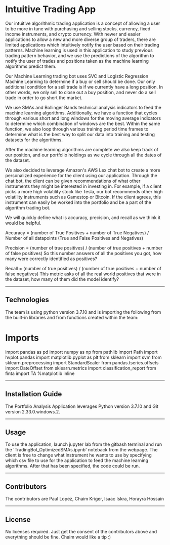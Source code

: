 # Intuitive Trading App

Our intuitive algorithmic trading application is a concept of allowing a user to be more in tune with purchasing and selling stocks, currency, fixed income instruments, and crypto currency. With newer and easier applications to allow a new and more diverse group of traders, there are limited applications which intuitively notify the user based on their trading patterns.  Machine learning is used in this application to study previous trading pattern behavior, and we use the predictions of the algorithm to notify the user of trades and positions taken as the machine learning algorithms predict them.

Our Machine Learning trading bot uses SVC and Logistic Regression Machine Learning to determine if a buy or sell should be done. Our only additional condition for a sell trade is if we currently have a long position. In other words, we only sell to close out a buy position, and never do a sell trade in order to go short the market.

We use SMAs and Bollinger Bands technical analysis indicators to feed the machine learning algorithms. Additionally, we have a function that cycles through various short and long windows for the moving average indicators to determine which combination of windows are the best. Within the same function, we also loop through various training period time frames to determine what is the best way to split our data into training and testing datasets for the algorithms.

After the machine learning algorithms are complete we also keep track of our position, and our portfolio holdings as we cycle through all the dates of the dataset.

We also decided to leverage Amazon's AWS Lex chat bot to create a more personalized experience for the client using our application. Through the chat bot, the client can be given recommendations of what other instruments they might be interested in investing in. For example, if a client picks a more high volatility stock like Tesla, our bot recommends other high volatility instruments such as Gamestop or Bitcoin.  If the client agrees, this instrument can easily be worked into the portfolio and be a part of the algorithm trading bot.

We will quickly define what is accuracy, precision, and recall as we think it would be helpful.

Accuracy = (number of True Positives + number of True Negatives) / Number of all datapoints (True and False Positives and Negatives)

Precision = (number of true positives) / (number of true positives + number of false positives)
So this number answers of all the positives you got, how many were correctly identified as positives?

Recall = (number of true positives) / (number of true positives + number of false negatives)
This metric asks of all the real world positives that were in the dataset, how many of them did the model identify?

---

## Technologies

The team is using python version 3.7.10 and is importing the following from the built-in libraries and from functions created within the team:

# Imports
import pandas as pd
import numpy as np
from pathlib import Path
import hvplot.pandas
import matplotlib.pyplot as plt
from sklearn import svm
from sklearn.preprocessing import StandardScaler
from pandas.tseries.offsets import DateOffset
from sklearn.metrics import classification_report
from finta import TA
%matplotlib inline

---

## Installation Guide

The Portfolio Analysis Application leverages Python version 3.7.10 and Git version 2.33.0.windows.2.

---

## Usage

To use the application, launch jupyter lab from the gitbash terminal and run the 'TradingBot_OptimizedSMAs.ipynb' noteback from the webpage. The client is free to change what instrument he wants to use by specifying which csv file to use for the application to feed the machine learning algorithms.  After that has been specified, the code could be run.

---

## Contributors

The contributors are Paul Lopez, Chaim Kriger, Isaac Iskra, Horayra Hossain

---

## License
No licenses required. Just get the consent of the contributors above and everything should be fine.
Chaim would like a tip :)
